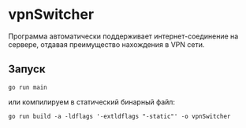 # vpnSwitcher
Программа автоматически поддерживает интернет-соединение на сервере, отдавая преимущество нахождения в VPN сети.

## Запуск
`go run main`

или компилируем в статический бинарный файл:

`go run build -a -ldflags '-extldflags "-static"' -o vpnSwitcher`
